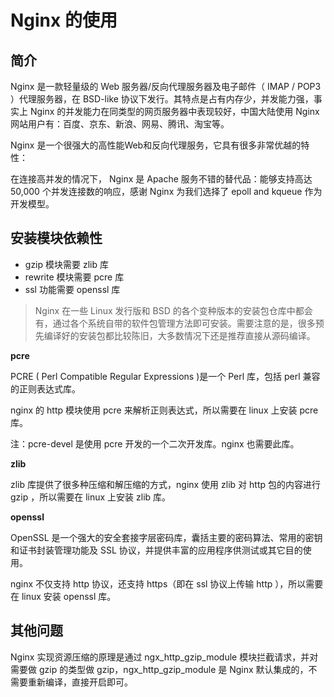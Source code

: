 # Nginx 的使用

## 简介

Nginx 是一款轻量级的 Web 服务器/反向代理服务器及电子邮件（ IMAP / POP3 ）代理服务器，在 BSD-like 协议下发行。其特点是占有内存少，并发能力强，事实上 Nginx 的并发能力在同类型的网页服务器中表现较好，中国大陆使用 Nginx 网站用户有：百度、京东、新浪、网易、腾讯、淘宝等。

Nginx 是一个很强大的高性能Web和反向代理服务，它具有很多非常优越的特性：

在连接高并发的情况下， Nginx 是 Apache 服务不错的替代品：能够支持高达 50,000 个并发连接数的响应，感谢 Nginx 为我们选择了 epoll and kqueue 作为开发模型。

## 安装模块依赖性

- gzip 模块需要 zlib 库
- rewrite 模块需要 pcre 库
- ssl 功能需要 openssl 库

> Nginx 在一些 Linux 发行版和 BSD 的各个变种版本的安装包仓库中都会有，通过各个系统自带的软件包管理方法即可安装。需要注意的是，很多预先编译好的安装包都比较陈旧，大多数情况下还是推荐直接从源码编译。

**pcre**

PCRE ( Perl Compatible Regular Expressions )是一个 Perl 库，包括 perl 兼容的正则表达式库。 

nginx 的 http 模块使用 pcre 来解析正则表达式，所以需要在 linux 上安装 pcre 库。 

注：pcre-devel 是使用 pcre 开发的一个二次开发库。nginx 也需要此库。

**zlib**

zlib 库提供了很多种压缩和解压缩的方式，nginx 使用 zlib 对 http 包的内容进行 gzip ，所以需要在 linux 上安装 zlib 库。

**openssl**

OpenSSL 是一个强大的安全套接字层密码库，囊括主要的密码算法、常用的密钥和证书封装管理功能及 SSL 协议，并提供丰富的应用程序供测试或其它目的使用。

nginx 不仅支持 http 协议，还支持 https（即在 ssl 协议上传输 http ），所以需要在 linux 安装 openssl 库。

## 其他问题

Nginx 实现资源压缩的原理是通过 ngx_http_gzip_module 模块拦截请求，并对需要做 gzip 的类型做 gzip，ngx_http_gzip_module 是 Nginx 默认集成的，不需要重新编译，直接开启即可。

